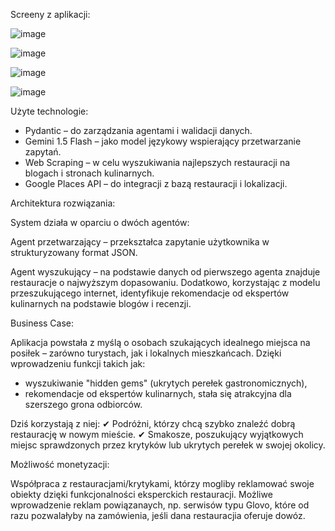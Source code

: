 Screeny z aplikacji:

![image](https://github.com/user-attachments/assets/3ce8aa98-d66e-4a70-9cbf-64791c2f8560)

![image](https://github.com/user-attachments/assets/5e7daea2-1343-4792-9e11-a3465baf3598)

![image](https://github.com/user-attachments/assets/d73ce62e-0af9-4c92-a724-e1984acdd92c)

![image](https://github.com/user-attachments/assets/94a5bee3-c71a-45d6-be45-8bc2a31df335)

Użyte technologie:
- Pydantic – do zarządzania agentami i walidacji danych.
- Gemini 1.5 Flash – jako model językowy wspierający przetwarzanie zapytań.
- Web Scraping – w celu wyszukiwania najlepszych restauracji na blogach i stronach kulinarnych.
- Google Places API – do integracji z bazą restauracji i lokalizacji.

Architektura rozwiązania:

System działa w oparciu o dwóch agentów:

Agent przetwarzający – przekształca zapytanie użytkownika w strukturyzowany format JSON.

Agent wyszukujący – na podstawie danych od pierwszego agenta znajduje restauracje o najwyższym dopasowaniu. Dodatkowo, korzystając z modelu przeszukującego internet, identyfikuje rekomendacje od ekspertów kulinarnych na podstawie blogów i recenzji.

Business Case:

Aplikacja powstała z myślą o osobach szukających idealnego miejsca na posiłek – zarówno turystach, jak i lokalnych mieszkańcach. Dzięki wprowadzeniu funkcji takich jak:
- wyszukiwanie "hidden gems" (ukrytych perełek gastronomicznych),
- rekomendacje od ekspertów kulinarnych,
stała się atrakcyjna dla szerszego grona odbiorców.

Dziś korzystają z niej:
✔ Podróżni, którzy chcą szybko znaleźć dobrą restaurację w nowym mieście.
✔ Smakosze, poszukujący wyjątkowych miejsc sprawdzonych przez krytyków lub ukrytych perełek w swojej okolicy.

Możliwość monetyzacji: 

Współpraca z restauracjami/krytykami, którzy mogliby reklamować swoje obiekty dzięki funkcjonalności eksperckich restauracji. Możliwe wprowadzenie reklam powiązanaych, np. serwisów typu Glovo, które od razu pozwalałyby na zamówienia, jeśli dana restauracjia oferuje dowóz.




